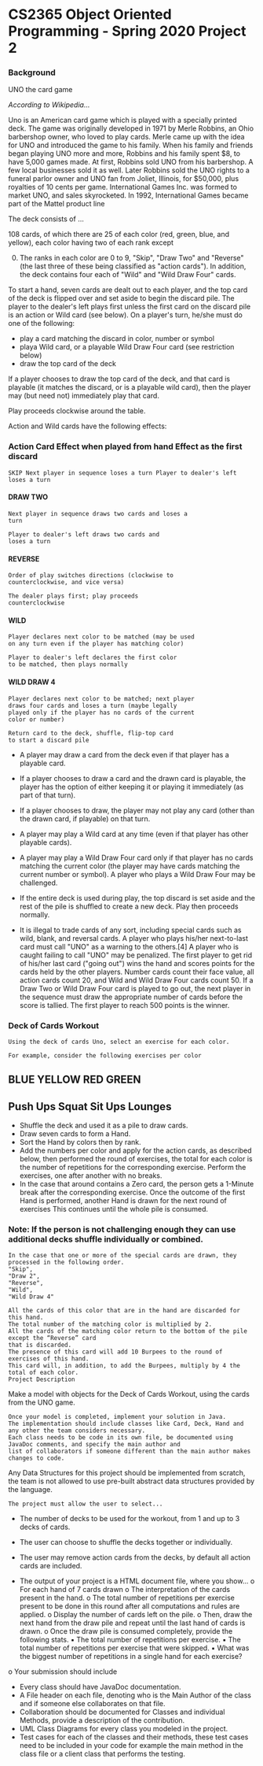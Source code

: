 # CS2365 Object Oriented Programming - Spring 2020 Project 2

### Background

UNO the card game

_According to Wikipedia..._

Uno is an American card game which is played with a specially printed deck. The game was
originally developed in 1971 by Merle Robbins, an Ohio barbershop owner, who loved to play
cards. Merle came up with the idea for UNO and introduced the game to his family. When his
family and friends began playing UNO more and more, Robbins and his family spent $8,
to have 5,000 games made. At first, Robbins sold UNO from his barbershop. A few local
businesses sold it as well. Later Robbins sold the UNO rights to a funeral parlor owner and
UNO fan from
Joliet, Illinois, for $50,000, plus royalties of 10 cents per game. International Games Inc. was formed to market UNO, and
sales skyrocketed. In 1992, International Games became part of the Mattel product line

The deck consists of ...

108 cards, of which there are 25 of each color (red, green, blue, and yellow), each color having two of each rank except

0. The ranks in each color are 0 to 9, "Skip", "Draw Two" and "Reverse" (the last three of these being classified as "action
cards"). In addition, the deck contains four each of "Wild" and "Wild Draw Four" cards.

To start a hand, seven cards are dealt out to each player, and the top card of the deck is flipped over and set aside to
begin the discard pile. The player to the dealer's left plays first unless the first card on the discard pile is an action or Wild
card (see below). On a player's turn, he/she must do one of the following:

- play a card matching the discard in color, number or symbol
- playa Wild card, or a playable Wild Draw Four card (see restriction below)
- draw the top card of the deck

If a player chooses to draw the top card of the deck, and that card is playable (it matches the discard, or is a playable wild
card), then the player may (but need not) immediately play that card.

Play proceeds clockwise around the table.

Action and Wild cards have the following effects:

### Action Card Effect when played from hand Effect as the first discard

```
SKIP Next player in sequence loses a turn Player to dealer's left loses a turn
```
#### DRAW TWO

```
Next player in sequence draws two cards and loses a
turn
```
```
Player to dealer's left draws two cards and
loses a turn
```
#### REVERSE

```
Order of play switches directions (clockwise to
counterclockwise, and vice versa)
```
```
The dealer plays first; play proceeds
counterclockwise
```
#### WILD

```
Player declares next color to be matched (may be used
on any turn even if the player has matching color)
```
```
Player to dealer's left declares the first color
to be matched, then plays normally
```
#### WILD DRAW 4

```
Player declares next color to be matched; next player
draws four cards and loses a turn (maybe legally
played only if the player has no cards of the current
color or number)
```
```
Return card to the deck, shuffle, flip-top card
to start a discard pile
```
- A player may draw a card from the deck even if that player has a playable card.
- If a player chooses to draw a card and the drawn card is playable, the player has the option of either keeping it or
    playing it immediately (as part of that turn).
- If a player chooses to draw, the player may not play any card (other than the drawn card, if playable) on that turn.
- A player may play a Wild card at any time (even if that player has other playable cards).


- A player may play a Wild Draw Four card only if that player has no cards matching the current color (the player
    may have cards matching the current number or symbol). A player who plays a Wild Draw Four may be
    challenged.
- If the entire deck is used during play, the top discard is set aside and the rest of the pile is shuffled to create a
    new deck. Play then proceeds normally.
- It is illegal to trade cards of any sort, including special cards such as wild, blank, and reversal cards.
A player who plays his/her next-to-last card must call "UNO" as a warning to the others.[4] A player who is caught failing to
call "UNO" may be penalized.
The first player to get rid of his/her last card ("going out") wins the hand and scores points for the cards held by the other
players. Number cards count their face value, all action cards count 20, and Wild and Wild Draw Four cards count 50. If a
Draw Two or Wild Draw Four card is played to go out, the next player in the sequence must draw the appropriate number
of cards before the score is tallied.
The first player to reach 500 points is the winner.

### Deck of Cards Workout

```
Using the deck of cards Uno, select an exercise for each color.
```
```
For example, consider the following exercises per color
```
## BLUE YELLOW RED GREEN

## Push Ups Squat Sit Ups Lounges

- Shuffle the deck and used it as a pile to draw cards.
- Draw seven cards to form a Hand.
- Sort the Hand by colors then by rank.
- Add the numbers per color and apply for the action cards, as described below, then performed the round of
    exercises, the total for each color is the number of repetitions for the corresponding exercise. Perform the
    exercises, one after another with no breaks.
- In the case that around contains a Zero card, the person gets a 1-Minute break after the corresponding exercise.
    Once the outcome of the first Hand is performed, another Hand is drawn for the next round of exercises This
    continues until the whole pile is consumed.

### Note: If the person is not challenging enough they can use additional decks shuffle individually or combined.

```
In the case that one or more of the special cards are drawn, they processed in the following order.
"Skip",
"Draw 2",
"Reverse",
"Wild",
"Wild Draw 4"
```
```
All the cards of this color that are in the hand are discarded for this hand.
The total number of the matching color is multiplied by 2.
All the cards of the matching color return to the bottom of the pile except the “Reverse” card
that is discarded.
The presence of this card will add 10 Burpees to the round of exercises of this hand.
This card will, in addition, to add the Burpees, multiply by 4 the total of each color.
Project Description
```
Make a model with objects for the Deck of Cards Workout, using the cards from the UNO game.

```
Once your model is completed, implement your solution in Java.
The implementation should include classes like Card, Deck, Hand and any other the team considers necessary.
Each class needs to be code in its own file, be documented using JavaDoc comments, and specify the main author and
list of collaborators if someone different than the main author makes changes to code.
```
Any Data Structures for this project should be implemented from scratch, the team is not allowed to use pre-built abstract
data structures provided by the language.

```
The project must allow the user to select...
```
- The number of decks to be used for the workout, from 1 and up to 3 decks of cards.


- The user can choose to shuffle the decks together or individually.
- The user may remove action cards from the decks, by default all action cards are included.
- The output of your project is a HTML document file, where you show...
    o For each hand of 7 cards drawn
    o The interpretation of the cards present in the hand.
    o The total number of repetitions per exercise present to be done in this round after all computations and
       rules are applied.
    o Display the number of cards left on the pile.
    o Then, draw the next hand from the draw pile and repeat until the last hand of cards is drawn.
    o Once the draw pile is consumed completely, provide the following stats.
       ▪ The total number of repetitions per exercise.
       ▪ The total number of repetitions per exercise that were skipped.
       ▪ What was the biggest number of repetitions in a single hand for each exercise?

o
Your submission should include

- Every class should have JavaDoc documentation.
- A File header on each file, denoting who is the Main Author of the class and if someone else collaborates on that
    file.
- Collaboration should be documented for Classes and individual Methods, provide a description of the
    contribution.
- UML Class Diagrams for every class you modeled in the project.
- Test cases for each of the classes and their methods, these test cases need to be included in your code for
    example the main method in the class file or a client class that performs the testing.


